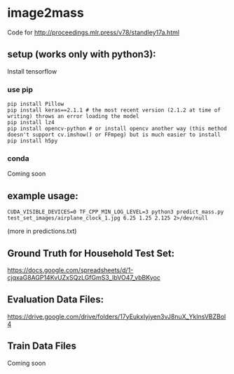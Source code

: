# image2mass

Code for http://proceedings.mlr.press/v78/standley17a.html

## setup (works only with python3):
Install tensorflow

### use pip
```
pip install Pillow
pip install keras==2.1.1 # the most recent version (2.1.2 at time of writing) throws an error loading the model
pip install lz4
pip install opencv-python # or install opencv another way (this method doesn't support cv.imshow() or FFmpeg) but is much easier to install
pip install h5py
```
### conda
Coming soon


## example usage:
```
CUDA_VISIBLE_DEVICES=0 TF_CPP_MIN_LOG_LEVEL=3 python3 predict_mass.py test_set_images/airplane_clock_1.jpg 6.25 1.25 2.125 2>/dev/null
```
(more in predictions.txt)

## Ground Truth for Household Test Set:

https://docs.google.com/spreadsheets/d/1-cjqxaG8AGP14KvUZxSQzLGfGmS3_IbVO47_vbBKyoc

## Evaluation Data Files:

https://drive.google.com/drive/folders/17yEukxIyjyen3vJ8nuX_YklnsVBZBol4

## Train Data Files

Coming soon
